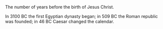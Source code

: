 The number of years before the birth of Jesus Christ.

In 3100 BC the first Egyptian dynasty began; in 509 BC the Roman
republic was founded; in 46 BC Caesar changed the calendar.
